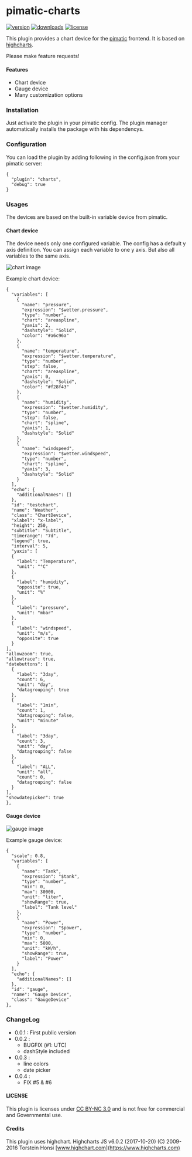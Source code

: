 pimatic-charts
=======================

[![version](https://img.shields.io/npm/v/pimatic-charts.svg?branch=master?style=flat-square)](https://www.npmjs.com/package/pimatic-charts)
[![downloads](https://img.shields.io/npm/dm/pimatic-charts.svg?branch=master?style=flat-square)](https://www.npmjs.com/package/pimatic-charts)
[![license](https://img.shields.io/npm/l/pimatic-charts.svg)](https://github.com/treban/pimatic-charts)


This plugin provides a chart device for the [pimatic](https://pimatic.org/) frontend.
It is based on [highcharts](https://www.highcharts.com/demo).

Please make feature requests!

#### Features
* Chart device
* Gauge device
* Many customization options

### Installation

Just activate the plugin in your pimatic config. The plugin manager automatically installs the package with his dependencys.

### Configuration

You can load the plugin by adding following in the config.json from your pimatic server:

    {
      "plugin": "charts",
      "debug": true
    }

### Usages

The devices are based on the built-in variable device from pimatic.

#### Chart device

The device needs only one configured variable.
The config has a default y axis definition.
You can assign each variable to one y axis.
But also all variables to the same axis.


![chart image](https://raw.githubusercontent.com/treban/pimatic-charts/master/doc/chart.png)

Example chart device:
```
{
  "variables": [
    {
      "name": "pressure",
      "expression": "$wetter.pressure",
      "type": "number",
      "chart": "areaspline",
      "yaxis": 2,
      "dashstyle": "Solid",
      "color": "#a6c96a"
    },
    {
      "name": "temperature",
      "expression": "$wetter.temperature",
      "type": "number",
      "step": false,
      "chart": "areaspline",
      "yaxis": 0,
      "dashstyle": "Solid",
      "color": "#f28f43"
    },
    {
      "name": "humidity",
      "expression": "$wetter.humidity",
      "type": "number",
      "step": false,
      "chart": "spline",
      "yaxis": 1,
      "dashstyle": "Solid"
    },
    {
      "name": "windspeed",
      "expression": "$wetter.windspeed",
      "type": "number",
      "chart": "spline",
      "yaxis": 3,
      "dashstyle": "Solid"
    }
  ],
  "echo": {
    "additionalNames": []
  },
  "id": "testchart",
  "name": "Weather",
  "class": "ChartDevice",
  "xlabel": "x-label",
  "height": 250,
  "subtitle": "Subtitle",
  "timerange": "7d",
  "legend": true,
  "interval": 5,
  "yaxis": [
  {
    "label": "Temperature",
    "unit": "°C"
  },
  {
    "label": "humidity",
    "opposite": true,
    "unit": "%"
  },
  {
    "label": "pressure",
    "unit": "mbar"
  },
  {
    "label": "windspeed",
    "unit": "m/s",
    "opposite": true
  }
],
"allowzoom": true,
"allowtrace": true,
"datebuttons": [
  {
    "label": "3day",
    "count": 6,
    "unit": "day",
    "datagrouping": true
  },
  {
    "label": "1min",
    "count": 1,
    "datagrouping": false,
    "unit": "minute"
  },
  {
    "label": "3day",
    "count": 3,
    "unit": "day",
    "datagrouping": false
  },
  {
    "label": "ALL",
    "unit": "all",
    "count": 0,
    "datagrouping": false
  }
],
"showdatepicker": true
},

```

#### Gauge device

![gauge image](https://raw.githubusercontent.com/treban/pimatic-charts/master/doc/gauge.png)

Example gauge device:
```
{
  "scale": 0.8,
  "variables": [
    {
      "name": "Tank",
      "expression": "$tank",
      "type": "number",
      "min": 0,
      "max": 30000,
      "unit": "liter",
      "showRange": true,
      "label": "Tank level"
    },
    {
      "name": "Power",
      "expression": "$power",
      "type": "number",
      "min": 0,
      "max": 5000,
      "unit": "kW/h",
      "showRange": true,
      "label": "Power"
    }
  ],
  "echo": {
    "additionalNames": []
  },
  "id": "gauge",
  "name": "Gauge Device",
  "class": "GaugeDevice"
},

```
### ChangeLog
* 0.0.1 : First public version
* 0.0.2 :
  - BUGFIX (#1: UTC)
  - dashStyle included
* 0.0.3 :
  - line colors
  - date picker  
* 0.0.4 :
  - FIX #5 & #6

#### LICENSE

This plugin is licenses under [CC BY-NC 3.0](https://creativecommons.org/licenses/by-nc/3.0/)
and is not free for commercial and Governmental use.

#### Credits
This plugin uses highchart.
Highcharts JS v6.0.2 (2017-10-20)
(C) 2009-2016 Torstein Honsi
[www.highchart.com](https://www.highcharts.com)
